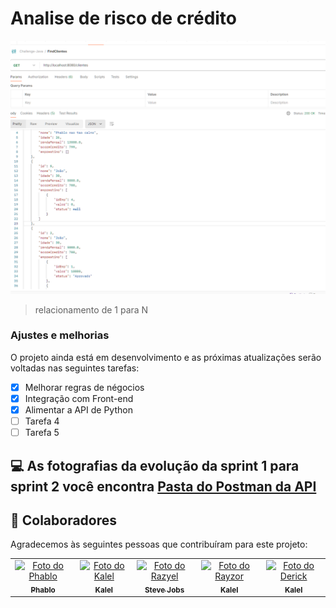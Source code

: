 # Analise de risco de crédito



<img src="https://github.com/PhabloFiap/Challenge-Faculdade-springboot/blob/main/FOTOS%20POSTMAN%20DA%20API/fotos%20evolucao%20challenge%20java/post%20do%20cliente%20com%20relacao%201N.png" alt="Exemplo imagem">

> relacionamento de 1 para N

### Ajustes e melhorias

O projeto ainda está em desenvolvimento e as próximas atualizações serão voltadas nas seguintes tarefas:

- [x] Melhorar regras de négocios
- [x] Integração com Front-end
- [x] Alimentar a API de Python
- [ ] Tarefa 4
- [ ] Tarefa 5

## 💻 As fotografias da evolução da sprint 1 para sprint 2 você encontra [Pasta do Postman da API](https://github.com/PhabloFiap/Challenge-Faculdade-springboot/tree/main/FOTOS%20POSTMAN%20DA%20API)


## 🤝 Colaboradores

Agradecemos às seguintes pessoas que contribuíram para este projeto:

<table>
  <tr>
    <td align="center">
      <a href="#" title="Phablo">
       <img src="https://avatars.githubusercontent.com/u/126733018?v=4" width="100px;" alt="Foto do Phablo"/><br>
        <sub>
          <b>Phablo</b>
        </sub>
      </a>
    </td>
    <td align="center">
      <a href="#" title="Kalel">
       <img src="https://avatars.githubusercontent.com/u/126828962?v=4" width="100px;" alt="Foto do Kalel"/><br>
        <sub>
          <b>Kalel</b>
        </sub>
      </a>
    </td>
    <td align="center">
      <a href="#" title="Razyel">
        <img src="https://avatars.githubusercontent.com/u/53545636?v=4" width="100px;" alt="Foto do Razyel"/><br>
        <sub>
          <b>Steve Jobs</b>
        </sub>
      </a>
    </td>
     <td align="center">
      <a href="#" title="Rayzor">
       <img src="https://avatars.githubusercontent.com/u/62908815?v=4" width="100px;" alt="Foto do Rayzor"/><br>
        <sub>
          <b>Kalel</b>
        </sub>
      </a>
    </td>
     <td align="center">
      <a href="#" title="Derick">
       <img src="https://avatars.githubusercontent.com/u/101526290?v=4" width="100px;" alt="Foto do Derick"/><br>
        <sub>
          <b>Kalel</b>
        </sub>
      </a>
    </td>
   
  </tr>
</table>
